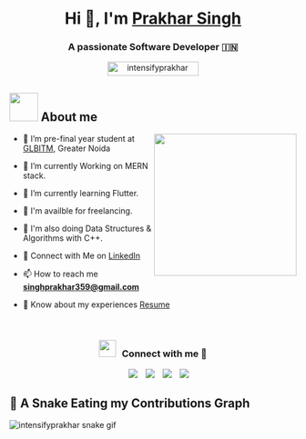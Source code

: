 <h1 align="center">Hi 👋, I'm <a href="https://intensifyprakhar.netlify.app/" target="blank">
Prakhar Singh</a></h1>
<h3 align="center">A passionate Software Developer &#127470;&#127475</h3>

<p align="center"> 
	<img src="https://komarev.com/ghpvc/?username=intensifyprakhar&label=Profile%20views&color=0047AB&style=plastic?" alt="intensifyprakhar" height=25px, width=160px/> 
</p>

 ## <picture><img src = "https://github.com/7oSkaaa/7oSkaaa/blob/main/Images/about_me.gif?raw=true" width = 50px></picture> About me
<picture> <img align="right" src="https://github.com/7oSkaaa/7oSkaaa/blob/main/Images/Right_Side.gif?raw=true" width = 250px></picture>

</div>

- 🔭 I’m pre-final year student at <a href="https://www.glbitm.org//" target="blank">GLBITM</a>, Greater Noida

- 🌱 I’m currently Working on MERN stack.

- 🌱 I’m currently learning Flutter.

- 🤝 I'm availble for freelancing.

- 📝 I'm also doing Data Structures & Algorithms with C++.

- 💬 Connect with Me on <a href="https://www.linkedin.com/in/intensifyprakhar/" target="blank">LinkedIn</a>

- 📫 How to reach me **singhprakhar359@gmail.com**

- 📄 Know about my experiences <a href="https://drive.google.com/file/d/13CMa_3Qm8uGOIaAF3M_Dh-nsr2-mpTxi/view?usp=share_link" target="blank">Resume</a>
<br/>
<h3 align="center" > <img src="https://media.giphy.com/media/iY8CRBdQXODJSCERIr/giphy.gif" width="30" height="30" style="margin-right: 10px;">Connect with me 🤝 </h3>

<p align="center">

 <div align="center"  class="icons-social" style="margin-left: 10px;">
        <a style="margin-left: 10px;"  target="_blank" href="https://www.linkedin.com/in/intensifyprakhar/">
			<img src="https://img.icons8.com/doodle/40/000000/linkedin--v2.png"></a>
        <a style="margin-left: 10px;" target="_blank" href="https://github.com/intensifyprakhar">
		<img src="https://img.icons8.com/doodle/40/000000/github--v1.png"></a>
        <a style="margin-left: 10px;" target="_blank" href="https://instagram.com/intensifyprakhar">
			<img src="https://img.icons8.com/doodle/40/000000/instagram-new--v2.png"></a>
		<a style="margin-left: 10px;" target="_blank" href="https://twitter.com/intensifyprakha">
			<img src="https://img.icons8.com/doodle/1x/twitter-squared--v2.png" ></a>
      </div>

</p>

## 🐍 A Snake Eating my Contributions Graph
	
![intensifyprakhar snake gif](https://github.com/intensifyprakhar/intensifyprakhar/blob/output/github-contribution-grid-snake.svg)

